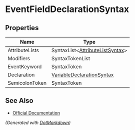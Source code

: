 # EventFieldDeclarationSyntax

## Properties

| Name           | Type                                                       |
| -------------- | ---------------------------------------------------------- |
| AttributeLists | SyntaxList\<[AttributeListSyntax](AttributeListSyntax.md)> |
| Modifiers      | SyntaxTokenList                                            |
| EventKeyword   | SyntaxToken                                                |
| Declaration    | [VariableDeclarationSyntax](VariableDeclarationSyntax.md)  |
| SemicolonToken | SyntaxToken                                                |

## See Also

* [Official Documentation](https://docs.microsoft.com/en-us/dotnet/api/microsoft.codeanalysis.csharp.syntax.eventfielddeclarationsyntax)


*\(Generated with [DotMarkdown](http://github.com/JosefPihrt/DotMarkdown)\)*